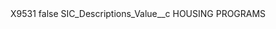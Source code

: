 <?xml version="1.0" encoding="UTF-8"?>
<CustomMetadata xmlns="http://soap.sforce.com/2006/04/metadata" xmlns:xsi="http://www.w3.org/2001/XMLSchema-instance" xmlns:xsd="http://www.w3.org/2001/XMLSchema">
    <label>X9531</label>
    <protected>false</protected>
    <values>
        <field>SIC_Descriptions_Value__c</field>
        <value xsi:type="xsd:string">HOUSING PROGRAMS</value>
    </values>
</CustomMetadata>
